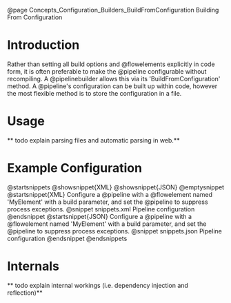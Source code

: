 @page Concepts_Configuration_Builders_BuildFromConfiguration Building From Configuration

# Introduction

Rather than setting all build options and @flowelements explicitly in code form, it is often
preferable to make the @pipeline configurable without recompiling. A @pipelinebuilder allows
this via its 'BuildFromConfiguration' method. A @pipeline's configuration can be built up within
code, however the most flexible method is to store the configuration in a file.

# Usage

** todo explain parsing files and automatic parsing in web.**

# Example Configuration

@startsnippets
@showsnippet{XML}
@showsnippet{JSON}
@emptysnippet
@startsnippet{XML}
Configure a @pipeline with a @flowelement named 'MyElement' with a build parameter, and
set the @pipeline to suppress process exceptions.
@snippet snippets.xml Pipeline configuration
@endsnippet
@startsnippet{JSON}
Configure a @pipeline with a @flowelement named 'MyElement' with a build parameter, and
set the @pipeline to suppress process exceptions.
@snippet snippets.json Pipeline configuration
@endsnippet
@endsnippets


# Internals
** todo explain internal workings (i.e. dependency injection and reflection)**